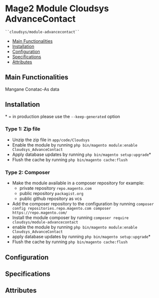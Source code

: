 # Mage2 Module Cloudsys AdvanceContact

    ``cloudsys/module-advancecontact``

 - [Main Functionalities](#markdown-header-main-functionalities)
 - [Installation](#markdown-header-installation)
 - [Configuration](#markdown-header-configuration)
 - [Specifications](#markdown-header-specifications)
 - [Attributes](#markdown-header-attributes)


## Main Functionalities
Mangane Conatac-As data

## Installation
\* = in production please use the `--keep-generated` option

### Type 1: Zip file

 - Unzip the zip file in `app/code/Cloudsys`
 - Enable the module by running `php bin/magento module:enable Cloudsys_AdvanceContact`
 - Apply database updates by running `php bin/magento setup:upgrade`\*
 - Flush the cache by running `php bin/magento cache:flush`

### Type 2: Composer

 - Make the module available in a composer repository for example:
    - private repository `repo.magento.com`
    - public repository `packagist.org`
    - public github repository as vcs
 - Add the composer repository to the configuration by running `composer config repositories.repo.magento.com composer https://repo.magento.com/`
 - Install the module composer by running `composer require cloudsys/module-advancecontact`
 - enable the module by running `php bin/magento module:enable Cloudsys_AdvanceContact`
 - apply database updates by running `php bin/magento setup:upgrade`\*
 - Flush the cache by running `php bin/magento cache:flush`


## Configuration




## Specifications




## Attributes



